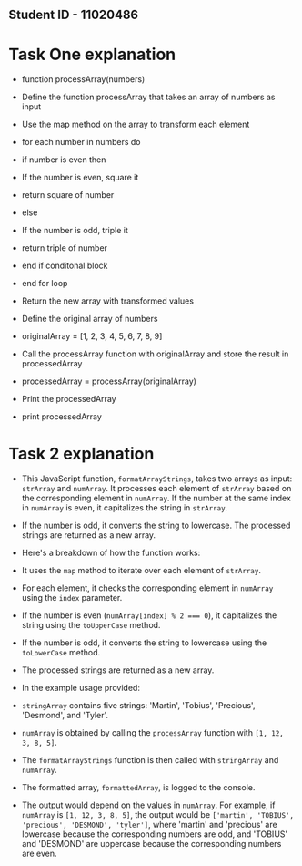 ## Student ID - 11020486
# Task One explanation
+ function processArray(numbers)
+ Define the function processArray that takes an array of numbers as input

+ Use the map method on the array to transform each element
+ for each number in numbers do

+ if number is even then
+ If the number is even, square it
+ return square of number
+ else
+ If the number is odd, triple it
+ return triple of number
+ end if conditonal block
+ end for loop

+ Return the new array with transformed values


+ Define the original array of numbers
+ originalArray = [1, 2, 3, 4, 5, 6, 7, 8, 9]

+ Call the processArray function with originalArray and store the result in processedArray
+ processedArray = processArray(originalArray)

+ Print the processedArray
+ print processedArray

# Task 2 explanation
+ This JavaScript function, `formatArrayStrings`, takes two arrays as input: `strArray` and `numArray`. It processes each element of `strArray` based on the corresponding element in `numArray`. If the number at the same index in `numArray` is even, it capitalizes the string in `strArray`. 
+ If the number is odd, it converts the string to lowercase. The processed strings are returned as a new array.

+ Here's a breakdown of how the function works:
+ It uses the `map` method to iterate over each element of `strArray`.
+ For each element, it checks the corresponding element in `numArray` using the `index` parameter.
+ If the number is even (`numArray[index] % 2 === 0`), it capitalizes the string using the `toUpperCase` method.
+ If the number is odd, it converts the string to lowercase using the `toLowerCase` method.
+ The processed strings are returned as a new array.

+ In the example usage provided:
+ `stringArray` contains five strings: 'Martin', 'Tobius', 'Precious', 'Desmond', and 'Tyler'.
+ `numArray` is obtained by calling the `processArray` function with `[1, 12, 3, 8, 5]`.
+ The `formatArrayStrings` function is then called with `stringArray` and `numArray`.
+ The formatted array, `formattedArray`, is logged to the console.

+ The output would depend on the values in `numArray`. For example, if `numArray` is `[1, 12, 3, 8, 5]`, the output would be `['martin', 'TOBIUS', 'precious', 'DESMOND', 'tyler']`, where 'martin' and 'precious' are lowercase because the corresponding numbers are odd, and 'TOBIUS' and 'DESMOND' are uppercase because the corresponding numbers are even.